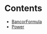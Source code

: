

# Contents
- [BancorFormula](BancorFormula.sol/contract.BancorFormula.md)
- [Power](Power.sol/contract.Power.md)
